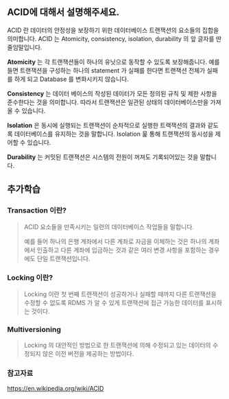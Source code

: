 ## ACID에 대해서 설명해주세요.

ACID 란 데이터의 안정성을 보장하기 위한 데이터베이스 트랜잭션의 요소들의 집합을 의미합니다. 
ACID 는 Atomicity, consistency, isolation, durability 의 앞 글자를 딴 줄임말입니다. 

**Atomicity** 는 각 트랜잭션들이 하나의 유닛으로 동작할 수 있도록 보장해줍니다. 예를 들면 트랜잭션을 구성하는 하나의 statement 가 실패를 한다면 
트랜잭션 전체가 실패를 하게 되고 Database 를 변화시키지 않습니다. 

**Consistency** 는 데이터 베이스의 작성된 데이터가 모든 정의된 규칙 및 제한 사항을 준수한다는 것을 의미합니다. 따라서 트랜잭션은 일관된 상태의 데이터베이스만을 가져올 수 있습니다. 

**Isolation** 은 동시에 실행되는 트랜잭션이 순차적으로 실행한 트랙잭션의 결과와 같도록 데이터베이스를 유지하는 것을 말합니다. Isolation 읉 통해 트랜잭션의 동시성을 제어할 수 있습니다. 

**Durability** 는 커밋된 트랜잭션은 시스템의 전원이 꺼져도 기록되어있는 것을 말합니다. 

## 추가학습 

### Transaction 이란?
 > ACID 요소들을 만족시키는 일련의 데이터베이스 작업들을 말합니다.
> 
> 예를 들어 하나의 은행 계좌에서 다른 계좌로 자금을 이체하는 것은 하나의 계좌에서 인출하고 다른 계좌에 입금하는 것과 같은 여러 변경 사항을 포함하는 경우에도 단일 트랜잭션입니다.

### Locking 이란? 
> Locking 이란 첫 번째 트랜잭션이 성공하거나 실패할 때까지 다른 트랜잭션을 수정할 수 없도록 RDMS 가 알 수 있게 트랜잭션에 접근 가능한 데이터를 표시하는 것이다. 

### Multiversioning
> Locking 의 대안적인 방법으로 한 트랜잭션에 의해 수정되고 있는 데이터의 수정되지 않은 이전 버전을 제공하는 방법이다.


### 참고자료 
https://en.wikipedia.org/wiki/ACID

